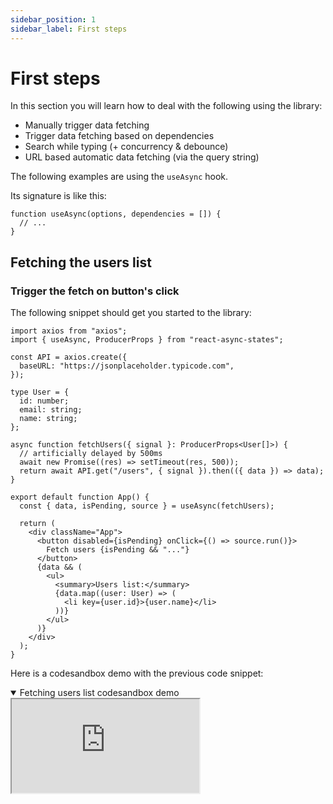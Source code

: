 ```yaml
---
sidebar_position: 1
sidebar_label: First steps
---
```


# First steps

In this section you will learn how to deal with the following using the library:

- Manually trigger data fetching
- Trigger data fetching based on dependencies
- Search while typing (+ concurrency & debounce)
- URL based automatic data fetching (via the query string)

The following examples are using the `useAsync` hook.

Its signature is like this:

```tsx
function useAsync(options, dependencies = []) {
  // ...
}
```

## Fetching the users list

### Trigger the fetch on button's click

The following snippet should get you started to the library:

```tsx
import axios from "axios";
import { useAsync, ProducerProps } from "react-async-states";

const API = axios.create({
  baseURL: "https://jsonplaceholder.typicode.com",
});

type User = {
  id: number;
  email: string;
  name: string;
};

async function fetchUsers({ signal }: ProducerProps<User[]>) {
  // artificially delayed by 500ms
  await new Promise((res) => setTimeout(res, 500));
  return await API.get("/users", { signal }).then(({ data }) => data);
}

export default function App() {
  const { data, isPending, source } = useAsync(fetchUsers);

  return (
    <div className="App">
      <button disabled={isPending} onClick={() => source.run()}>
        Fetch users {isPending && "..."}
      </button>
      {data && (
        <ul>
          <summary>Users list:</summary>
          {data.map((user: User) => (
            <li key={user.id}>{user.name}</li>
          ))}
        </ul>
      )}
    </div>
  );
}
```

Here is a codesandbox demo with the previous code snippet:

<details open>
<summary>Fetching users list codesandbox demo</summary>

<iframe style={{width: '100%', height: '500px', border: 0, borderRadius: 4,
overflow: 'hidden'}}
src="https://codesandbox.io/embed/27hr97?view=editor+%2B+preview&module=%2Fsrc%2FApp.tsx&hidenavigation=1"
allow="accelerometer; ambient-light-sensor; camera; encrypted-media;
geolocation; gyroscope; hid; microphone; midi; payment; usb; vr;
xr-spatial-tracking"
sandbox="allow-forms allow-modals allow-popups allow-presentation
allow-same-origin allow-scripts"
/>

</details>

### Make it automatic on mount

There are two ways to achieve this:

- use the `useAsync` hook with a configuration object while passing the
  `producer: fetchUsers` and `lazy: false` properties.
- use the `useAsync.auto(fetchUsers)` hook which adds the `lazy: false` for you.

We used useAsync as follows in the previous example:

```typescript
const result = useAsync(fetchUsers);

// this is the same as:
const result = useAsync({
  producer: fetchUsers,
});
```

To make it automatic on component mount:

```typescript
const result = useAsync({
  // highlight-next-line
  lazy: false,
  // highlight-next-line
  producer: fetchUsers,
});

// this is the same as:
// highlight-next-line
const result = useAsync.auto(fetchUsers);

```

See it here using the `useAsync.auto` variant:
<details>
<summary>Fetching users list automatically on mount codesandbox demo</summary>

<iframe style={{width: '100%', height: '500px', border: 0, borderRadius: 4,
overflow: 'hidden'}}
src="https://codesandbox.io/embed/v72ddx?view=Editor+%2B+Preview&module=%2Fsrc%2FApp.tsx"
allow="accelerometer; ambient-light-sensor; camera; encrypted-media;
geolocation; gyroscope; hid; microphone; midi; payment; usb; vr;
xr-spatial-tracking"
sandbox="allow-forms allow-modals allow-popups allow-presentation
allow-same-origin allow-scripts"
/>

</details>

:::tip
Notice how nothing used by the `useAsync` hook depend on the component render.

A simple:
```tsx
useAsync.auto(producer);
```
:::

## Fetching the user details

Now, let's try to use variables from the component render phase.

First, let's make it ugly by storing a `React.State` variable then pass it
to `useAsync`. Then, let's eliminate the used state variable.

### React to dependencies with condition

Now, let's fetch the user details when typing his id.

This time, we will be:

- Storing the `userId` in a state variable using React `useState` hook.
- Pass the userId to our `producer` in the `args` for proper typing.
- Only fetch if the userId is not empty and not `0`.
- Fetch everytime the `userId` changes.
- Abort the previous call if a second is done while `pending`.

Here is a full working example:

```tsx

async function fetchUserDetails({
  signal,
  args: [userId],
}: ProducerProps<User, [string]>) {
  // artificially delayed by 500ms
  await new Promise((res) => setTimeout(res, 500));
  return await API.get(`/users/${userId}`, { signal }).then(({ data }) => data);
}

export default function App() {
  const [userId, setUserId] = useState("");
  const { data, isPending, error } = useAsync.auto(
    {
      condition: !!userId,
      autoRunArgs: [userId],
      producer: fetchUserDetails,
    },
    [userId]
  );

  return (
    <div className="App">
      <input placeholder="userId" onChange={(e) => setUserId(e.target.value)} />
      {isPending && "Loading..."}
      {data && (
        <details open>
          <pre>{JSON.stringify(data, null, 4)}</pre>
        </details>
      )}
      {error && (
        <div>
          error while retrieving user details
          <pre>{error.toString()}</pre>
        </div>
      )}
    </div>
  );
}
```

Try it here, notice the cancellation of previous requests, also, you can remove
the abort callback and/or the signal to make concurrency chaos, and make sure to
observe the consistency in the UI.

<details>
<summary>react to dependencies change with condition codesandbox demo</summary>

<iframe style={{width: '100%', height: '500px', border: 0, borderRadius: 4,
overflow: 'hidden'}}
src="https://codesandbox.io/embed/cjmlnw?view=Editor+%2B+Preview&module=%2Fsrc%2FApp.tsx"
allow="accelerometer; ambient-light-sensor; camera; encrypted-media;
geolocation; gyroscope; hid; microphone; midi; payment; usb; vr;
xr-spatial-tracking"
sandbox="allow-forms allow-modals allow-popups allow-presentation
allow-same-origin allow-scripts"
/>

</details>

### Eliminate the previous state variable

Let's now use the `run` function from the `source` to fully eliminate any
component render variable or additional state:

```tsx

async function fetchUserDetails({
  signal,
  args: [userId],
}: ProducerProps<User, [string]>) {
  if (!userId) {
    throw new Error("User Id is required");
  }
  return await API.get(`/users/${userId}`, { signal }).then(({ data }) => data);
}

export default function App() {
  const { data, isPending, isSuccess, isError, error, source } =
    useAsync(fetchUserDetails);

  return (
    <div className="App">
      <input
        placeholder="userId"
        onChange={(e) => source.run(e.target.value)}
      />
      {isPending && "Loading..."}
      {isSuccess && (
        <details open>
          <pre>{JSON.stringify(data, null, 4)}</pre>
        </details>
      )}
      {isError && (
        <div>
          error while retrieving user details
          <pre>{error.toString()}</pre>
        </div>
      )}
    </div>
  );
}
```


<details>
<summary>Load user details as you type</summary>

<iframe style={{width: '100%', height: '500px', border: 0, borderRadius: 4,
overflow: 'hidden'}}
src="https://codesandbox.io/embed/cjmlnw?view=Editor+%2B+Preview&module=%2Fsrc%2FApp.tsx"
allow="accelerometer; ambient-light-sensor; camera; encrypted-media;
geolocation; gyroscope; hid; microphone; midi; payment; usb; vr;
xr-spatial-tracking"
sandbox="allow-forms allow-modals allow-popups allow-presentation
allow-same-origin allow-scripts"
/>

</details>

### Debounce search while typing

- We will slow down all requests by 500ms
- We will debounce by 400ms, so fetch will occur only after we hang on typing
- We will use the `state` property from the `useAsync` result to show extra
  information.

:::note
In `useAsync` result:
- `state` refers to the current state.
- `data` refers to the last success data.
- `state.data` is `data` when `state.status` is `success`.
:::

```tsx
// ...
function App() {
  const { state, source } = useAsync({
    key: "user-details",
    producer: fetchUserDetails,
    // pass this args to the producer

    // apply this effect to runs
    // highlight-next-line
    runEffect: "debounce",
    // this is the effect duration
    // highlight-next-line
    runEffectDurationMs: 400,
  });

  return (
    <div className="App">
      <input
        placeholder="userId"
        onChange={(e) => source.run(e.target.value)}
      />
      {state.status === "pending" &&
        "Loading user with Id: " + state.props.args![0]}
      {state.status === "success" && (
        <details open>
          <pre>{JSON.stringify(state.data, null, 4)}</pre>
        </details>
      )}
      {state.status === "error" && (
        <div>
          error while retrieving user details
          <pre>{state.data.toString()}</pre>
        </div>
      )}
    </div>
  );
}


```

Try it here:

<details>
<summary>debounce the run codesandbox demo</summary>

<iframe style={{width: '100%', height: '500px', border: 0, borderRadius: 4,
overflow: 'hidden'}}
src="https://codesandbox.io/embed/xtfvjx?view=Editor+%2B+Preview&module=%2Fsrc%2FApp.tsx"
allow="accelerometer; ambient-light-sensor; camera; encrypted-media;
geolocation; gyroscope; hid; microphone; midi; payment; usb; vr;
xr-spatial-tracking"
sandbox="allow-forms allow-modals allow-popups allow-presentation
allow-same-origin allow-scripts"
/>

</details>

:::note
If you take a close look at how we used `useState` in the previous example,
you'd see that our producer does not depend from any closure related to
the component render:
it can safely be moved to module level.
```typescript
const searchUserConfig = {
  producer: fetchUser,
  runEffect: "debounce",
  runEffectDurationMs: 400
};

export default function App() {
  const { source, state } = useState(searchUserConfig);
  // ... the rest
}
```
:::

### Skip the pending state if request is so fast

To skip the pending state, the `skipPendingDelayMs` is used.

It means that when state turns to pending, and then changes under that delay,
the pending update shall be skipped.

This makes your app feels synchronous.

```tsx
const { state, source } = useAsync({
  key: "user-details",
  producer: fetchUserDetails,
  // pass this args to the producer
  
  // apply this effect to runs
  runEffect: "debounce",
  // this is the effect duration
  runEffectDurationMs: 400,
  
  // skip the pending status when the request is too fast
  // highlight-next-line
  skipPendingDelayMs: 300,
});

```

See it in action here, and notice that when having a good internet connexion
that the experience feels instantaneous.


<details>
<summary>Skip the pending state</summary>

<iframe style={{width: '100%', height: '500px', border: 0, borderRadius: 4,
overflow: 'hidden'}}
src="https://codesandbox.io/embed/qywx53?view=Editor+%2B+Preview&module=%2Fsrc%2FApp.tsx"
allow="accelerometer; ambient-light-sensor; camera; encrypted-media;
geolocation; gyroscope; hid; microphone; midi; payment; usb; vr;
xr-spatial-tracking"
sandbox="allow-forms allow-modals allow-popups allow-presentation
allow-same-origin allow-scripts"
/>

</details>


